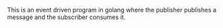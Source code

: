 This is an event driven program in golang where the publisher publishes a message and the subscriber consumes it. 
